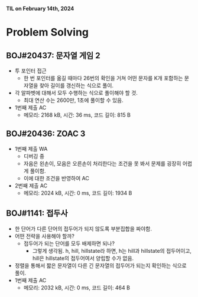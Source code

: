 **TIL on February 14th, 2024**

# Problem Solving
## BOJ#20437: 문자열 게임 2
* 투 포인터 접근
    - 한 번 포인터를 옮길 때마다 26번의 확인을 거쳐 어떤 문자를 K개 포함하는 문자열을 찾아 길이를 갱신하는 식으로 풀이.
* 각 알파벳에 대해서 모두 수행하는 식으로 풀이해야 할 것.
    - 최대 연산 수는 2600만, 1초에 풀이할 수 있음.
* 1번째 제출 AC
    - 메모리: 2168 kB, 시간: 36 ms, 코드 길이: 815 B

## BOJ#20436: ZOAC 3
* 1번째 제출 WA
    - 디버깅 중
    - 자음은 왼손이, 모음은 오른손이 처리한다는 조건을 못 봐서 문제를 굉장히 어렵게 풀이함.
    - 이에 대한 조건을 반영하여 AC
* 2번째 제출 AC
    - 메모리: 2024 kB, 시간: 0 ms, 코드 길이: 1934 B

## BOJ#1141: 접두사
* 한 단어가 다른 단어의 접두어가 되지 않도록 부분집합을 짜야함.
* 어떤 전략을 사용해야 할까?
    - 접두어가 되는 단어를 모두 배제하면 되나?
        + 그렇게 생각됨. h, hill, hillstate라 하면, h는 hill과 hillstate의 접두어이고, hill은 hillstate의 접두어여서 양립할 수가 없음.
* 정렬을 통해서 짧은 문자열이 다른 긴 문자열의 접두어가 되는지 확인하는 식으로 풀이.
* 1번째 제출 AC
    - 메모리: 2032 kB, 시간: 0 ms, 코드 길이: 464 B
